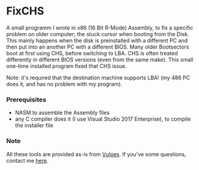 # FixCHS

A small programm I wrote in x86 (16 Bit R-Mode) Assembly, to fix a specific problem on older computer; the stuck cursor when booting from the Disk.
This mainly happens when the disk is preinstalled with a different PC and then put into an another PC with a different BIOS.
Many older Bootsectors boot at first using CHS, before switching to LBA. CHS is often treated differently in different BIOS versions (even from the same make).
This small one-time installed program fixed that CHS issue.

Note: it's required that the destination machine supports LBA! (my 486 PC does it, and has no problem with my program).

### Prerequisites

* NASM to assemble the Assembly files
* any C compiler does it (I use Visual Studio 2017 Enterprise), to compile the installer file

### Note

All these tools are provided as-is from [Vulpes](https://vulpes.lu).
If you've some questions, contact me [here](https://go.vulpes.lu/contact).
